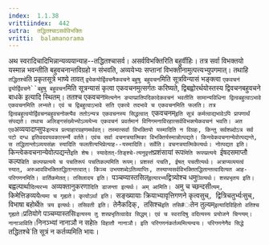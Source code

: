 ```yaml
---
index:  1.1.38
vrittiindex:  442
sutra:  तद्धितश्चाऽसर्वविभक्तिः
vritti:  balamanorama 
---
```


अथ स्वरादिचादिभिन्नान्यव्ययान्याह--तद्धितश्चासर्व। असर्वविभक्तिरिति बहुर्वीहिः। तत्र सर्वा विभक्तयो यस्मान्न भवन्तीति बहुवचनान्तविग्रहो न संभवति, अव्ययेभ्यः सप्तानां विभक्तीनामुत्पत्त्यभ्युपगमात्। तथाहि `तद्धितश्चे`ति प्रकृतसूत्रे भाष्ये तावत् `द्व्येकयोर्द्विवचनैकवचने` `बहुषु बहुवचन`मिति सूत्रविन्यासं भङ्क्त्वा `एकवचनं` `द्वयोर्द्विवचने``बहुषु बहुवचन`मिति सूत्रन्यासं कृत्वा एकवचनमुत्सर्गतः करिष्यते, द्विबह्वोरर्थयोस्तस्य द्विवचनबहुवचने बाधके इत्यादि स्थितम्। ततश्च एकवचन`मित्यनेन ङ्याप्प्रातिपदिकादेकवचनं भवतीति सामान्यविधिना द्वित्वबहुत्वाऽभावे एकवचनमिति लभ्यते। एवं च द्विबहुत्वाऽभावे सति एकत्वे तदभावे च एकवचनमिति फलति। तत्र द्वित्वबहुत्वयोर्द्विवचनबहुवचनोक्त्यैव ततोऽन्यत्र एकवचनस्य सिद्धत्वात् `एकवचनम्` इति सूत्रं कर्मत्वाद्यभावेऽपि प्रापणार्थं संपद्यते। तथाच अलिङ्गसंख्येभ्योऽव्ययेभ्य एकवचनं प्रवर्तमानं विनिगमनाविरहात्सर्वविभक्त्येकवचनं भवति। अत एव `अव्ययादाप्सुपः` इत्यत्र प्रत्याहारग्रहणमर्थवत्। तस्मात्सर्वा विभक्तियो यस्मादिति न विग्रहः, किन्तु सर्वशब्दोऽत्र सर्व पटो दग्ध इतिवदवयवकार्त्स्न्ये वर्तते। एवंच सर्वा वचनत्रयात्मिका विभक्तिर्यस्मान्नोत्पद्यते। किन्त्वेकवचनान्येवोत्पद्यन्ते, स तद्धितान्तोऽव्ययसंज्ञः स्यादिति फलतीत्यभिप्रेत्याह--यस्मादिति। सर्वेति। वचनत्रयात्मिकेत्यर्थः। नोत्पद्यत इति। `किन्त्वेकवचनान्येवोत्पद्यन्ते` इति शेषः। स्यादेतत्-तिङ्श्चे-त्यनुवृत्तौ `प्रशंसायां रूप`मिति रूपप्प्रत्यये `ईषदसमाप्तौ कल्प`बिति कल्पप्प्रत्यये च पचतिरूपं पचतिकल्पमिति रूपम्। प्रशस्तं पचति, ईषत् पचतीत्यर्थः। अत्राप्यव्ययत्वं स्यात्, अरुआवविभक्तितद्धितान्तत्वात्। किञ्च उभयशब्देऽतिव्याप्तिः, तस्याप्यसर्वविभक्तितद्धितान्तत्वादित्यत आह-परिगणनमिति। वार्तिकमेतत्। तसिलादय इति। `पञ्चम्यास्तसिल्` इत्यारभ्य `द्वित्र्योश्च धमु`ञित्यर्थः। शस्प्रभृतय इति। `बह्वल्पार्था`दित्यरभ्य `अव्यक्तानुकरणा`दिति डाजन्ता इत्यर्थः। अम् आमिति। `अमु च च्छन्दसी`त्यम्, `किमेत्तिङव्यये`त्यमा च गृह्यते। कृत्वोऽर्था इति। `सङ्ख्यायाः क्रियाभ्यावृत्तिगणने कृत्वसुच्`, `द्वित्रिचतुर्भ्यःसुच्`, `विभाषा बहोर्थे`ति त्रय इत्यर्थः। तसिवती इति। `तेनैकदिक्`, `तसिश्च` इति तसि#ः `तेन तुल्यम्` इत्यादिविहितो वतिश्च गृह्यते। `प्रतियोगे पञ्चम्यास्तसिः` इत्यस्य तु शस्प्रभृतित्वादेव सिद्धम्। एवं च स्वरादिषु वदित्यस्य प्रयोजने चिन्त्यम्। नानाञाविति। `निनञ्भ्यां नानाञौ न सहे`ति विहातौ नानाञौ। इति परिगणनंकर्तव्यमित्यन्वयः। परिगणनेनैव सिद्धे `तद्धितश्चे`ति सूत्रं न कर्तव्यमिति भावः।

